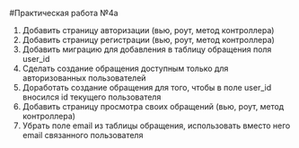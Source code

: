 #Практическая работа №4a
1. Добавить страницу авторизации (вью, роут, метод контроллера)
2. Добавить страницу регистрации (вью, роут, метод контроллера)
3. Добавить миграцию для добавления в таблицу обращения поля user_id
4. Сделать создание обращения доступным только для авторизованных пользователей
5. Доработать создание обращения для того, чтобы в поле user_id вносился id текущего пользователя
6. Добавить страницу просмотра своих обращений (вью, роут, метод контроллера)
7. Убрать поле email из таблицы обращения, использовать вместо него email связанного пользователя
